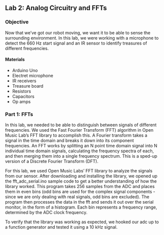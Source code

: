 ## Lab 2: Analog Circuitry and FFTs

### Objective
Now that we’ve got our robot moving, we want it to be able to sense the surrounding environment. In this lab, we were working with a 
microphone to detect the 660 Hz start signal and an IR sensor to identify treasures of different frequencies.

#### Materials
- Arduino Uno
- Electret microphone
- IR receivers
- Treasure board
- Resistors
- Capacitors
- Op amps

### Part 1: FFTs

In this lab, we needed to be able to distinguish between signals of different frequencies. We used the Fast Fourier Transform (FFT) 
algorithm in Open Music Lab’s FFT library to accomplish this. A Fourier transform takes a signal in the time domain and breaks it down 
into its component frequencies. An FFT works by splitting an N point time domain signal into N individual time domain signals, calculating 
the frequency spectra of each, and then merging them into a single frequency spectrum. This is a sped-up version of a Discrete Fourier 
Transform (DFT).

For this lab, we used Open Music Labs’ FFT library to analyze the signals from our sensor. After downloading and installing the library, we
opened up the fft_adc_serial.ino sample code to get a better understanding of how the library worked. This program takes 256 samples from 
the ADC and places them in even bins (odd bins are used for the complex signal components - since we are only dealing with real signals, 
odd bins are excluded). The program then processes the data in the fft and sends it out over the serial monitor, in the form of a histogram.
Each bin represents a frequency range, determined by the ADC clock frequency.

To verify that the library was working as expected, we hooked our adc up to a function generator and tested it using a 10 kHz signal.
